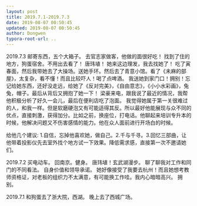 ```yaml
---
layout: post
title: 2019.7.1-2019.7.3
date: 2019-08-07 00:50:45
updated: 2019-08-07 00:50:45
author: Dongwen
typora-root-url: ..
---
```




2019.7.3
邮寄东西，五个大箱子。
去官志家做客，他做的面很好吃！
找到了住的地方，狗蛋宿舍。不用出去看了！
唐玮埴！
她来这边理发，我去找她了！
吃了寅春面，然后我带她去了大操场。送她手环。然后去了青意小馆。看了《未麻的部屋》，太复杂，看不懂！而且比较吓人！喝了点啤酒。
我送她到家门口！拥别！忘记给她东西，还好没走远，给她了《反对完美》，《自由意志》，《小小水彩画》，兔兔，帽子。最后从背后又拥抱了她一下！
梁豪来电，跟我说了最近的情况，我帮他积极分析了好久一会儿，最后在便利店吃了泡面。
我觉得她属于第一关很难过的人，和我一样。但是软磨硬泡又有可能适得其反。所以最好他能展现与众不同的优点，直接刺激，获得加分。比如之前，换座位，打电话。他聊起来培训专升本的时候，他解决问题又不伤害感情的能力。他在众人面前进行开场白的时候。

给他几个建议:
1.自信，忘掉他喜欢她，做自己。2.千与千寻。3.回忆三部曲，让他带着投影仪先去室外找个地方试一下效果。降低需求感，直接第一次不邀请她们。

2019.7.2
买电动车。
回南京。健身。
唐玮埴！玄武湖漫步。
聊了聊我对工作和同门的不同看法。
自身价值和领导承诺。
她好像接受了我要去杭州！而且她想考教师资格证，对老板的组织力不太满意，有可能换工作哇。我内心暗暗高兴。
拥别。

2019.7.1
和狗蛋去了浙大院，西湖。
晚上去了西城广场。